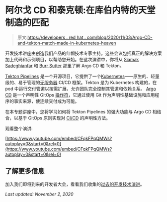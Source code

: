 # 阿尔戈 CD 和泰克顿:在库伯内特的天堂制造的匹配

> 原文:[https://developers . red hat . com/blog/2020/11/03/Argo-CD-and-tekton-match-made-in-kubernetes-heaven](https://developers.redhat.com/blog/2020/11/03/argo-cd-and-tekton-match-made-in-kubernetes-heaven)

开发技术讲座由创造我们产品的红帽技术专家主持。这些会议包括真正的解决方案加上代码和示例项目，以帮助您开始。在这次演讲中，你将从 [Siamak Sadeghianfar](https://developers.redhat.com/blog/author/ssadeghi/) 和 [Burr Sutter](https://developers.redhat.com/blog/author/burrsutter/) 那里了解 Argo CD 和 Tekton。

[Tekton Pipelines](https://github.com/tektoncd/pipeline) 是一个开源项目，它提供了一个[Kubernetes](https://developers.redhat.com/topics/kubernetes)——原生的、轻量级的、易于管理的[无服务器](https://developers.redhat.com/topics/serverless-architecture) CI/CD 框架。Tekton 是为 Kubernetes 构建的，在 pod 中运行交付管道以按需扩展，允许团队完全控制其管道和依赖关系。 [Argo CD](https://argoproj.github.io/argo-cd/) 是一个声明性 GitOps [操作符](https://developers.redhat.com/topics/kubernetes/operators/)，它通过使用 Git 作为声明性基础设施和应用程序的事实来源，使连续交付成为可能。

在本专题讲座中，您将学习如何将 Tekton Pipelines 的强大功能与 Argo CD 相结合，以基于 GitOps 原则实现对 [CI/CD](https://developers.redhat.com/topics/ci-cd) 的声明性方法。

观看整个演讲:

[https://www.youtube.com/embed/CFqkFPqQMWs?autoplay=0&start=0&rel=0](https://www.youtube.com/embed/CFqkFPqQMWs?autoplay=0&start=0&rel=0)

## 了解更多信息

加入我们即将到来的开发者大会，看看我们收集的[过去的开发技术演讲](https://developers.redhat.com/devnation/?page=0)。

*Last updated: November 2, 2020*